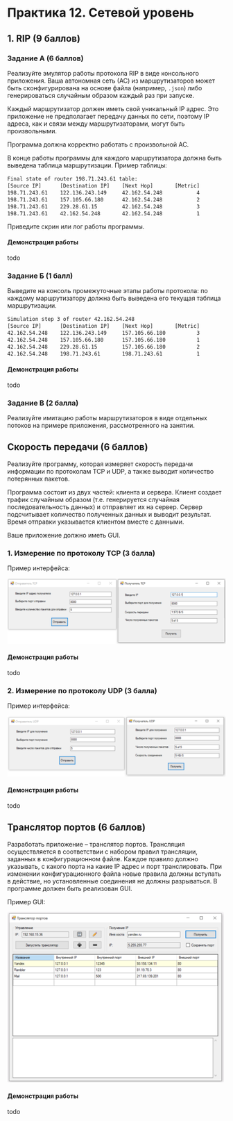 # Практика 12. Сетевой уровень

## 1. RIP (9 баллов)

### Задание А (6 баллов)
Реализуйте эмулятор работы протокола RIP в виде консольного приложения.
Ваша автономная сеть (АС) из маршрутизаторов может быть сконфигурирована на основе файла
(например, `.json`) либо генерироваться случайным образом каждый раз при запуске.

Каждый маршрутизатор должен иметь свой уникальный IP адрес. Это приложение не
предполагает передачу данных по сети, поэтому IP адреса, как и связи между маршрутизаторами,
могут быть произвольными.

Программа должна корректно работать с произвольной АС.

В конце работы программы для каждого маршрутизатора должна быть выведена таблица
маршрутизации. Пример таблицы:
```
Final state of router 198.71.243.61 table:
[Source IP]      [Destination IP]    [Next Hop]       [Metric]  
198.71.243.61    122.136.243.149     42.162.54.248           4  
198.71.243.61    157.105.66.180      42.162.54.248           2  
198.71.243.61    229.28.61.15        42.162.54.248           3  
198.71.243.61    42.162.54.248       42.162.54.248           1  
```

Приведите скрин или лог работы программы.

#### Демонстрация работы
todo

### Задание Б (1 балл)
Выведите на консоль промежуточные этапы работы протокола: по каждому маршрутизатору
должна быть выведена его текущая таблица маршрутизации.

```
Simulation step 3 of router 42.162.54.248
[Source IP]      [Destination IP]    [Next Hop]       [Metric]  
42.162.54.248    122.136.243.149     157.105.66.180          3  
42.162.54.248    157.105.66.180      157.105.66.180          1  
42.162.54.248    229.28.61.15        157.105.66.180          2  
42.162.54.248    198.71.243.61       198.71.243.61           1  
```

#### Демонстрация работы
todo

### Задание В (2 балла)

Реализуйте имитацию работы маршрутизаторов в виде отдельных потоков на примере
приложения, рассмотренного на занятии.

## Скорость передачи (6 баллов)
Реализуйте программу, которая измеряет скорость передачи информации по протоколам TCP и
UDP, а также выводит количество потерянных пакетов.

Программа состоит из двух частей: клиента и сервера. Клиент создает трафик случайным образом
(т.е. генерируется случайная последовательность данных) и отправляет их на сервер. Сервер
подсчитывает количество полученных данных и выводит результат. Время отправки указывается
клиентом вместе с данными.

Ваше приложение должно иметь GUI.

### 1. Измерение по протоколу TCP (3 балла)
Пример интерфейса:

<img src="images/tcp.png" width=600 />

#### Демонстрация работы
todo

### 2. Измерение по протоколу UDP (3 балла)
Пример интерфейса:

<img src="images/udp.png" width=600 />

#### Демонстрация работы
todo
   

## Транслятор портов (6 баллов)
Разработать приложение – транслятор портов. Трансляция осуществляется в соответствии с
набором правил трансляции, заданных в конфигурационном файле. Каждое правило должно
указывать, с какого порта на какие IP адрес и порт транслировать. При изменении
конфигурационного файла новые правила должны вступать в действие, но установленные
соединения не должны разрываться. В программе должен быть реализован GUI.

Пример GUI:

<img src="images/port-translator.png" width=500 />

#### Демонстрация работы
todo
